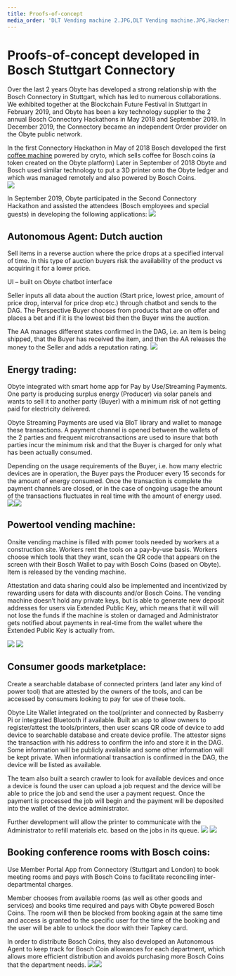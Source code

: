 ```yaml
---
title: Proofs-of-concept
media_order: 'DLT Vending machine 2.JPG,DLT Vending machine.JPG,Hackers at work.JPG,Lego Energy trading 2.JPG,Lego Energy trading.JPG,Unlocking the door.JPG,Connectory Hackathon pic.jpeg,Consumer goods Marketplace.JPG'
---
```


# Proofs-of-concept developed in Bosch Stuttgart Connectory
Over the last 2 years Obyte has developed a strong relationship with the Bosch Connectory in Stuttgart, which has led to numerous collaborations. We exhibited together at the Blockchain Future Festival in Stuttgart in February 2019, and Obyte has been a key technology supplier to the 2 annual Bosch Connectory Hackathons in May 2018 and September 2019.  In December 2019, the Connectory became an independent Order provider on the Obyte public network.

In the first Connectory Hackathon in May of 2018 Bosch developed the first [coffee machine](https://www.stuttgartconnectory.com/iot-experiences?target=_blank) powered by cryto, which sells coffee for Bosch coins (a token created on the Obyte platform) Later in September of 2018 Obyte and Bosch used similar technology to put a 3D printer onto the Obyte ledger and which was managed remotely and also powered by Bosch Coins.  
![](../Rui%20Connectory%20CryptoMonday.jpeg)

In September 2019, Obyte participated in the Second Connectory Hackathon and assisted the attendees (Bosch employees and special guests) in developing the following applications:
![](Connectory%20Hackathon%20pic.jpeg)

## Autonomous Agent: Dutch auction
Sell items in a reverse auction where the price drops at a specified interval of time. In this type of auction buyers risk the availability of the product vs acquiring it for a lower price.

UI – built on Obyte chatbot interface

Seller inputs all data about the auction (Start price, lowest price, amount of price drop, interval for price drop etc.) through chatbot and sends to the DAG. The Perspective Buyer chooses from products that are on offer and places a bet and if it is the lowest bid then the Buyer wins the auction.

The AA manages different states confirmed in the DAG, i.e. an item is being shipped, that the Buyer has received the item, and then the AA releases the money to the Seller and adds a reputation rating.
![](../Autonomous%20Agent%20-%20Dutch%20Auction.jpeg)

## Energy trading:
Obyte integrated with smart home app for Pay by Use/Streaming Payments. One party is producing surplus energy (Producer) via solar panels and wants to sell it to another party (Buyer) with a minimum risk of not getting paid for electricity delivered.

Obyte Streaming Payments are used via BIoT library and wallet to manage these transactions. A payment channel is opened between the wallets of the 2 parties and frequent microtransactions are used to insure that both parties incur the minimum risk and that the Buyer is charged for only what has been actually consumed.

Depending on the usage requirements of the Buyer, i.e. how many electric devices are in operation, the Buyer pays the Producer every 15 seconds for the amount of energy consumed. Once the transaction is complete the payment channels are closed, or in the case of ongoing usage the amount of the transactions fluctuates in real time with the amount of energy used.
![](Lego%20Energy%20trading.JPG)![](Lego%20Energy%20trading%202.JPG)

## Powertool vending machine:
Onsite vending machine is filled with power tools needed by workers at a construction site. Workers rent the tools on a pay-by-use basis.
Workers choose which tools that they want, scan the QR code that appears on the screen with their Bosch Wallet to pay with Bosch Coins (based on Obyte). Item is released by the vending machine.

Attestation and data sharing could also be implemented and incentivized by rewarding users for data with discounts and/or Bosch Coins.
The vending machine doesn’t hold any private keys, but is able to generate new deposit addresses for users via Extended Public Key, which means that it will will not lose the funds if the machine is stolen or damaged and Administrator gets notified about payments in real-time from the wallet where the Extended Public Key is actually from.

![](DLT%20Vending%20machine%202.JPG) ![](DLT%20Vending%20machine.JPG)

## Consumer goods marketplace:
Create a searchable database of connected printers (and later any kind of power tool) that are attested by the owners of the tools, and can be accessed by consumers looking to pay for use of these tools.

Obyte Lite Wallet integrated on the tool/printer and connected by Rasberry Pi or integrated Bluetooth if available. Built an app to allow owners to register/attest the tools/printers, then user scans QR code of device to add device to searchable database and create device profile. The attestor signs the transaction with his address to confirm the info and store it in the DAG. Some information will be publicly available and some other information will be kept private. When informational transaction is confirmed in the DAG, the device will be listed as available.

The team also built a search crawler to look for available devices and once a device is found the user can upload a job request and the device will be able to price the job and send the user a payment request. Once the payment is processed the job will begin and the payment will be deposited into the wallet of the device administrator.

Further development will allow the printer to communicate with the Administrator to refill materials etc. based on the jobs in its queue.
![](../Bosch%20P2P%20consumer%20Marketplace.jpeg) ![](Consumer%20goods%20Marketplace.JPG)

## Booking conference rooms with Bosch coins:
Use Member Portal App from Connectory (Stuttgart and London) to book meeting rooms and pays with Bosch Coins to facilitate reconciling inter-departmental charges.

Member chooses from available rooms (as well as other goods and services) and books time required and pays with Obyte powered Bosch Coins. The room will then be blocked from booking again at the same time and access is granted to the specific user for the time of the booking and the user will be able to unlock the door with their Tapkey card. 

In order to distribute Bosch Coins, they also developed an Autonomous Agent to keep track for Bosch Coin allowances for each department, which allows more efficient distribution and avoids purchasing more Bosch Coins that the department needs.
![](Hackers%20at%20work.JPG)![](Unlocking%20the%20door.JPG)

